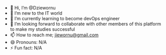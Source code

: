 - 👋 Hi, I’m @Dziewornu
- 👀 I’m new to the IT world
- 🌱 I’m currently learning to become devOps engineer
- 💞️ I’m looking forward to collaborate with other members of this platform to make my studies successful
- 📫 How to reach me; jiewornu@gmail.com
- 😄 Pronouns: N/A
- ⚡ Fun fact: N/A

<!---
Dziewornu/Dziewornu is a ✨ special ✨ repository because its `README.md` (this file) appears on your GitHub profile.
You can click the Preview link to take a look at your changes.
--->
